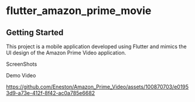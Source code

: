 # flutter_amazon_prime_movie


## Getting Started

This project is a mobile application developed using Flutter and mimics the UI design of the Amazon Prime Video application.

ScreenShots



Demo Video

https://github.com/Eneston/Amazon_Prime_Video/assets/100870703/e01953d9-a73e-412f-8f42-ac0a785e6682

